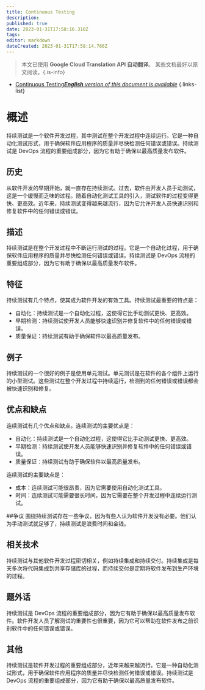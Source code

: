 ```yaml
---
title: Continuous Testing
description: 
published: true
date: 2023-01-31T17:58:16.310Z
tags: 
editor: markdown
dateCreated: 2023-01-31T17:58:14.766Z
---
```


> 本文已使用 **Google Cloud Translation API 自动翻译**。
某些文档最好以原文阅读。{.is-info}

- [Continuous Testing***English** version of this document is available*](/en/Knowledge-base/Dictionary/continuous-testing)
{.links-list}


# 概述
持续测试是一个软件开发过程，其中测试在整个开发过程中连续运行。它是一种自动化测试形式，用于确保软件应用程序的质量并尽快检测任何错误或错误。持续测试是 DevOps 流程的重要组成部分，因为它有助于确保以最高质量发布软件。

## 历史
从软件开发的早期开始，就一直存在持续测试。过去，软件由开发人员手动测试，这是一个缓慢而乏味的过程。随着自动化测试工具的引入，测试软件的过程变得更快、更高效。近年来，持续测试变得越来越流行，因为它允许开发人员快速识别和修复软件中的任何错误或错误。

## 描述
持续测试是在整个开发过程中不断运行测试的过程。它是一个自动化过程，用于确保软件应用程序的质量并尽快检测任何错误或错误。持续测试是 DevOps 流程的重要组成部分，因为它有助于确保以最高质量发布软件。

## 特征
持续测试有几个特点，使其成为软件开发的有效工具。持续测试最重要的特点是：

- 自动化：持续测试是一个自动化过程，这使得它比手动测试更快、更高效。
- 早期检测：持续测试使开发人员能够快速识别并修复软件中的任何错误或错误。
- 质量保证：持续测试有助于确保软件以最高质量发布。

## 例子
持续测试的一个很好的例子是使用单元测试。单元测试是在软件的各个组件上运行的小型测试。这些测试在整个开发过程中持续运行，检测到的任何错误或错误都会被快速识别和修复。

## 优点和缺点
连续测试有几个优点和缺点。连续测试的主要优点是：

- 自动化：持续测试是一个自动化过程，这使得它比手动测试更快、更高效。
- 早期检测：持续测试使开发人员能够快速识别并修复软件中的任何错误或错误。
- 质量保证：持续测试有助于确保软件以最高质量发布。

连续测试的主要缺点是：

- 成本：连续测试可能很昂贵，因为它需要使用自动化测试工具。
- 时间：连续测试可能需要很长时间，因为它需要在整个开发过程中连续运行测试。

##争议
围绕持续测试存在一些争议，因为有些人认为软件开发没有必要。他们认为手动测试就足够了，持续测试是浪费时间和金钱。

## 相关技术
持续测试与其他软件开发过程密切相关，例如持续集成和持续交付。持续集成是每天多次将代码集成到共享存储库的过程，而持续交付是定期将软件发布到生产环境的过程。

## 题外话
持续测试是 DevOps 流程的重要组成部分，因为它有助于确保以最高质量发布软件。软件开发人员了解测试的重要性也很重要，因为它可以帮助在软件发布之前识别软件中的任何错误或错误。

## 其他
持续测试是软件开发过程的重要组成部分，近年来越来越流行。它是一种自动化测试形式，用于确保软件应用程序的质量并尽快检测任何错误或错误。持续测试是 DevOps 流程的重要组成部分，因为它有助于确保以最高质量发布软件。